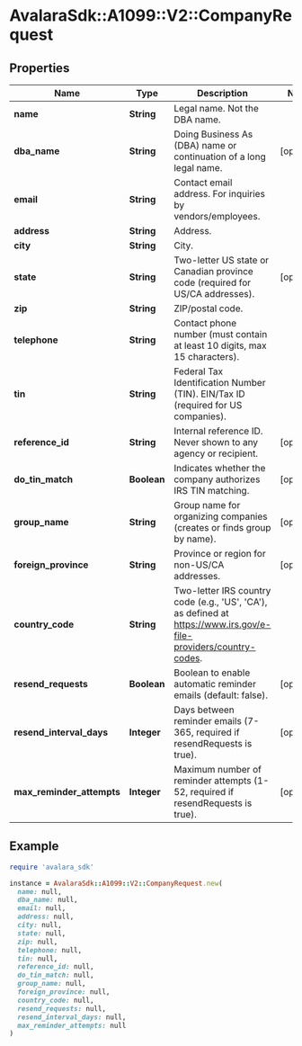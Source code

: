 # AvalaraSdk::A1099::V2::CompanyRequest

## Properties

| Name | Type | Description | Notes |
| ---- | ---- | ----------- | ----- |
| **name** | **String** | Legal name. Not the DBA name. |  |
| **dba_name** | **String** | Doing Business As (DBA) name or continuation of a long legal name. | [optional] |
| **email** | **String** | Contact email address. For inquiries by vendors/employees. |  |
| **address** | **String** | Address. |  |
| **city** | **String** | City. |  |
| **state** | **String** | Two-letter US state or Canadian province code (required for US/CA addresses). | [optional] |
| **zip** | **String** | ZIP/postal code. |  |
| **telephone** | **String** | Contact phone number (must contain at least 10 digits, max 15 characters). |  |
| **tin** | **String** | Federal Tax Identification Number (TIN). EIN/Tax ID (required for US companies). |  |
| **reference_id** | **String** | Internal reference ID. Never shown to any agency or recipient. | [optional] |
| **do_tin_match** | **Boolean** | Indicates whether the company authorizes IRS TIN matching. | [optional] |
| **group_name** | **String** | Group name for organizing companies (creates or finds group by name). | [optional] |
| **foreign_province** | **String** | Province or region for non-US/CA addresses. | [optional] |
| **country_code** | **String** | Two-letter IRS country code (e.g., &#39;US&#39;, &#39;CA&#39;), as defined at https://www.irs.gov/e-file-providers/country-codes. |  |
| **resend_requests** | **Boolean** | Boolean to enable automatic reminder emails (default: false). | [optional] |
| **resend_interval_days** | **Integer** | Days between reminder emails (7-365, required if resendRequests is true). | [optional] |
| **max_reminder_attempts** | **Integer** | Maximum number of reminder attempts (1-52, required if resendRequests is true). | [optional] |

## Example

```ruby
require 'avalara_sdk'

instance = AvalaraSdk::A1099::V2::CompanyRequest.new(
  name: null,
  dba_name: null,
  email: null,
  address: null,
  city: null,
  state: null,
  zip: null,
  telephone: null,
  tin: null,
  reference_id: null,
  do_tin_match: null,
  group_name: null,
  foreign_province: null,
  country_code: null,
  resend_requests: null,
  resend_interval_days: null,
  max_reminder_attempts: null
)
```

